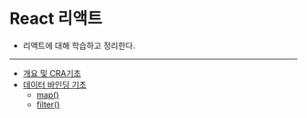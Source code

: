# React 리액트
- 리액트에 대해 학습하고 정리한다.

---

- [개요 및 CRA기초](https://github.com/keonmon/TIL/blob/main/React/Basic%26CRA.md)
- [데이터 바인딩 기초](https://github.com/keonmon/TIL/blob/main/React/Binding.md)
    - [map()](https://github.com/keonmon/TIL/blob/main/React/map.md)
    - [filter()](https://github.com/keonmon/TIL/blob/main/React/filter.md)

